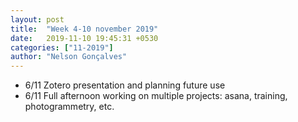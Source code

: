 ```yaml
---
layout: post
title:  "Week 4-10 november 2019"
date:   2019-11-10 19:45:31 +0530
categories: ["11-2019"]
author: "Nelson Gonçalves"
---
```



 * 6/11 Zotero presentation and planning future use
 * 6/11 Full afternoon working on multiple projects: asana, training, photogrammetry, etc.


